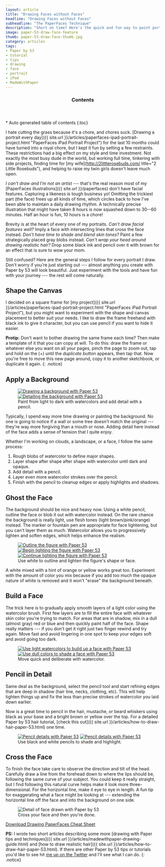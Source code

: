 ```yaml
---
layout: article
title: "Drawing Faces without Faces"
headline: "Drawing Faces without Faces"
subheadline: "The PaperFaces Technique"
description: "Short on time? Here's the quick and fun way to paint portraits with Paper by 53."
image: paper-53-draw-face-feature
thumb: paper-53-draw-face-thumb.jpg
category: articles
tags: 
- Paper by 53
- tutorial
- tips
- drawing
- face
- portrait
- iPad
- MadeWithPaper
---
```


<section id="table-of-contents" class="toc">
  <header>
    <h3 class="delta">Contents</h3>
  </header>
<div id="drawer" markdown="1">
*  Auto generated table of contents
{:toc}
</div>
</section><!-- /#table-of-contents -->

I hate cutting the grass because it's a chore, and chores suck. [Drawing a portrait every day]({{ site.url }}/articles/paperfaces-ipad-portrait-project.html "PaperFaces iPad Portrait Project") for the last 10 months could have turned into a royal chore, but I kept it fun by setting a few restraints. These restrictions had a big effect on my style and time investment. Not exactly the most busy dude in the world, but working full time, tinkering with side projects, finding time for [my wife](http://2littlerosebuds.com/ title="2 Little Rosebuds"), and helping to raise my twin girls doesn't leave much open.

*I can't draw and I'm not an artist* --- that's the real reason most of my [PaperFaces illustrations]({{ site.url }}/paperfaces) don't have facial features. Capturing a likeness is tough business yo! Omitting the trickiest part (the face) frees up all kinds of time, which circles back to how I've been able to maintain a daily drawing rhythm. A technically precise illustration that might have taken 8 hours is now squashed down to 30--60 minutes. Half an hour is fun, 10 hours is a chore!

Brevity is at the heart of every one of my portraits. *Can't draw facial features well?* Imply a face with intersecting lines that cross the face instead. *Don't have time to shade and blend skin tones?* Paint a few strategically placed gray blobs instead. *Can't wrap your head around drawing realistic hair?* Drop some black ink and pencil over it with brown for an effect that is sure to wow your mom.

Still confused? Here are the general steps I follow for every portrait I draw. Don't worry if you're just starting out --- almost anything you create with Paper by 53 will look beautiful. Just experiment with the tools and have fun with your journey --- the rest will come naturally.

## Shape the Canvas

I decided on a square frame for [my project]({{ site.url }}/articles/paperfaces-ipad-portrait-project.html "PaperFaces iPad Portrait Project"), but you might want to experiment with the shape and canvas placement to better suit your needs. I like to draw the frame freehand with black ink to give it character, but you can use pencil if you want to hide it easier.

**Protip:** Don't want to bother drawing the same frame each time? Then make a template of it that you can copy at will. To do this: draw the frame or whatever else you want on all your pages, pinch the page to zoom out, tap and hold on the (+) until the *duplicate button* appears, then tap that. Now you're free to move this new page around, copy it to another sketchbook, or duplicate it again.
{: .notice}

## Apply a Background

<figure class="half">
	<a href="{{ site.url }}/images/paper-53-draw-background-lg.jpg"><img src="{{ site.url }}/images/paper-53-draw-background-400.jpg" alt="Drawing a background with Paper 53"></a>
	<a href="{{ site.url }}/images/paper-53-detail-background-lg.jpg"><img src="{{ site.url }}/images/paper-53-detail-background-400.jpg" alt="Detailing the background with Paper 53"></a>
	<figcaption>Paint from light to dark with watercolors and add detail with a pencil.</figcaption>		
</figure>

Typically, I spend way more time drawing or painting the background. No one is going to notice if a wall or some tree doesn't match the original --- they're way more forgiving than a mouth or nose. Adding detail here instead of the face adds a sense of tension that I quite enjoy.

Whether I'm working on clouds, a landscape, or a face, I follow the same process:

1. Rough blobs of watercolor to define major shapes.
2. Layer shape after shape after shape with watercolor until dark and opaque.
3. Add detail with a pencil.
4. Layer even more watercolor strokes over the pencil.
5. Finish with the pencil to cleanup edges or apply highlights and shadows.

## Ghost the Face

The background should be nice and heavy now. Using a white pencil, outline the face or blob it out with watercolor instead. On the rare chance the background is really light, use flesh tones (light brown/pink/orange) instead. The marker or fountain pen are appropriate for face lightening, but you can't layer them as much. Watercolor allows you to progressively lighten and soften edges, which helps enhance the realism.

<figure class="third">
	<a href="{{ site.url }}/images/paper-53-pencil-outline-figure-lg.jpg"><img src="{{ site.url }}/images/paper-53-pencil-outline-figure-400.jpg" alt="Outline the figure with Paper 53"></a>
	<a href="{{ site.url }}/images/paper-53-lighten-figure-1-lg.jpg"><img src="{{ site.url }}/images/paper-53-lighten-figure-1-400.jpg" alt="Begin lighting the figure with Paper 53"></a>
	<a href="{{ site.url }}/images/paper-53-lighten-figure-2-lg.jpg"><img src="{{ site.url }}/images/paper-53-lighten-figure-2-400.jpg" alt="Continue lighting the figure with Paper 53"></a>
	<figcaption>Use white to outline and lighten the figure's shape or face.</figcaption>		
</figure>

A white mixed with a hint of orange or yellow works great too. Experiment with the amount of color you mix because if you add too much the opaque nature of white is removed and it won't "erase" the background beneath.

## Build a Face

The trick here is to gradually apply smooth layers of a light color using the watercolor brush. First few layers are to fill the entire face with whatever skin color you're trying to match. For areas that are in shadow, mix in a dull (almost gray) red or blue and then quickly paint half of the face. Shape really matters --- if you don't get it right just two finger rewind and try again. Move fast and avoid lingering in one spot to keep your edges soft and avoid going too dark.

<figure class="half">
	<a href="{{ site.url }}/images/paper-53-build-face-watercolor-1-lg.jpg"><img src="{{ site.url }}/images/paper-53-build-face-watercolor-1-400.jpg" alt="Use light watercolors to build up a face with Paper 53"></a>
	<a href="{{ site.url }}/images/paper-53-build-face-watercolor-2-lg.jpg"><img src="{{ site.url }}/images/paper-53-build-face-watercolor-2-400.jpg" alt="Use dull colors to shade a face with Paper 53"></a>
	<figcaption>Move quick and deliberate with watercolor.</figcaption>		
</figure>

## Pencil in Detail

Same deal as the background, select the pencil tool and start refining edges that are deep in shadow (hair line, necks, clothing, etc). This will help tighten things up and fix the less than precise strokes of watercolor you laid down earlier. 

Now is a great time to pencil in the hair, mustache, or beard whiskers using black as your base and a bright brown or yellow over the top. For a detailed Paper by 53 hair tutorial, [check this out]({{ site.url }}/articles/how-to-draw-hair-paper-53.html) one time.

<figure class="half">
	<a href="{{ site.url }}/images/paper-53-pencil-detail-face-1-lg.jpg"><img src="{{ site.url }}/images/paper-53-pencil-detail-face-1-400.jpg" alt="Pencil details with Paper 53"></a>
	<a href="{{ site.url }}/images/paper-53-pencil-detail-face-2-lg.jpg"><img src="{{ site.url }}/images/paper-53-pencil-detail-face-2-400.jpg" alt="Pencil details with Paper 53"></a>
	<figcaption>Use black and white pencils to shade and highlight.</figcaption>		
</figure>

## Cross the Face

To finish the face take care to observe the direction and tilt of the head. Carefully draw a line from the forehead down to where the lips should be, following the same curve of your subject. You could keep it really straight, but I find following this natural curve helps make it look more three-dimensional. For the horizontal line, make it eye to eye in length. A fun tip for exaggerating what a face might be looking at --- extending the horizontal line off the face and into the background on one side.

<figure>
	<img src="{{ site.url }}/images/paper-53-face-cross-lg.jpg" alt="Detail of face drawn with Paper by 53">
	<figcaption>Cross your face and then you're done.</figcaption>
</figure>

<a markdown="0" href="{{ site.url }}/images/paperfaces-portrait-cheatsheet.jpg" class="btn" style="margin-bottom:0;">Download Drawing PaperFaces Cheat Sheet</a>

**PS:** I wrote two short articles describing some more [drawing with Paper tips and techniques]({{ site.url }}/articles/madewithpaper-drawing-guide.html) and [how to draw realistic hair]({{ site.url }}/articles/how-to-draw-hair-paper-53.html). If there are other Paper by 53 tips or tutorials you'd like to see hit [me up on the Twitter](http://twitter.com/mmistakes) and I'll see what I can do.
{: .notice}